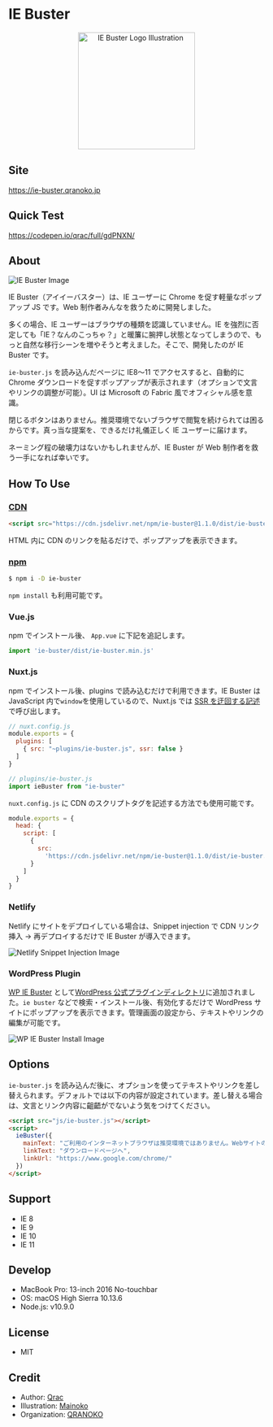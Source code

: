 # IE Buster

<p align="center">
  <img width="230" src="https://i.gyazo.com/a238286ee75bc88afb08abb435192bf1.png" alt="IE Buster Logo Illustration">
</p>

## Site

https://ie-buster.qranoko.jp

## Quick Test

https://codepen.io/qrac/full/gdPNXN/

## About

![IE Buster Image](https://i.gyazo.com/9d06f4a348768f7fb6559ffe487a166a.png)

IE Buster（アイイーバスター）は、IE ユーザーに Chrome を促す軽量なポップアップ JS です。Web 制作者みんなを救うために開発しました。

多くの場合、IE ユーザーはブラウザの種類を認識していません。IE を強烈に否定しても「IE？なんのこっちゃ？」と暖簾に腕押し状態となってしまうので、もっと自然な移行シーンを増やそうと考えました。そこで、開発したのが IE Buster です。

`ie-buster.js` を読み込んだページに IE8〜11 でアクセスすると、自動的に Chrome ダウンロードを促すポップアップが表示されます（オプションで文言やリンクの調整が可能）。UI は Microsoft の Fabric 風でオフィシャル感を意識。

閉じるボタンはありません。推奨環境でないブラウザで閲覧を続けられては困るからです。真っ当な提案を、できるだけ礼儀正しく IE ユーザーに届けます。

ネーミング程の破壊力はないかもしれませんが、IE Buster が Web 制作者を救う一手になれば幸いです。

## How To Use

### [CDN](https://www.jsdelivr.com/package/npm/ie-buster)

```html
<script src="https://cdn.jsdelivr.net/npm/ie-buster@1.1.0/dist/ie-buster.min.js"></script>
```

HTML 内に CDN のリンクを貼るだけで、ポップアップを表示できます。

### [npm](https://www.npmjs.com/package/ie-buster)

```bash
$ npm i -D ie-buster
```

`npm install` も利用可能です。

### Vue.js

npm でインストール後、 `App.vue` に下記を追記します。

```js
import 'ie-buster/dist/ie-buster.min.js'
```

### Nuxt.js

npm でインストール後、plugins で読み込むだけで利用できます。IE Buster は JavaScript 内で`window`を使用しているので、Nuxt.js では [SSR を迂回する記述](https://ja.nuxtjs.org/faq/window-document-undefined/)で呼び出します。

```js
// nuxt.config.js
module.exports = {
  plugins: [
    { src: "~plugins/ie-buster.js", ssr: false }
  ]
}
```

```js
// plugins/ie-buster.js
import ieBuster from "ie-buster"
```

`nuxt.config.js` に CDN のスクリプトタグを記述する方法でも使用可能です。

```js
module.exports = {
  head: {
    script: [
      {
        src:
          'https://cdn.jsdelivr.net/npm/ie-buster@1.1.0/dist/ie-buster.min.js'
      }
    ]
  }
}
```

### Netlify

Netlify にサイトをデプロイしている場合は、Snippet injection で CDN リンク挿入 → 再デプロイするだけで IE Buster が導入できます。

![Netlify Snippet Injection Image](https://i.gyazo.com/ef81f2d9153b817a5a1b851656289d75.png)

### WordPress Plugin

[WP IE Buster](https://github.com/qrac/wp-ie-buster-dev) として[WordPress 公式プラグインディレクトリ](https://wordpress.org/plugins/wp-ie-buster/)に追加されました。`ie buster` などで検索・インストール後、有効化するだけで WordPress サイトにポップアップを表示できます。管理画面の設定から、テキストやリンクの編集が可能です。

![WP IE Buster Install Image](https://i.gyazo.com/2fffbb18f83a7287a2be3063b7bd53a8.png)

## Options

`ie-buster.js` を読み込んだ後に、オプションを使ってテキストやリンクを差し替えられます。デフォルトでは以下の内容が設定されています。差し替える場合は、文言とリンク内容に齟齬がでないよう気をつけてください。

```html
<script src="js/ie-buster.js"></script>
<script>
  ieBuster({
    mainText: "ご利用のインターネットブラウザは推奨環境ではありません。Webサイトの動作が保証できませんので、最新の Google Chrome をご利用ください。",
    linkText: "ダウンロードページへ",
    linkUrl: "https://www.google.com/chrome/"
  })
</script>
```

## Support

- IE 8
- IE 9
- IE 10
- IE 11

## Develop

- MacBook Pro: 13-inch 2016 No-touchbar
- OS: macOS High Sierra 10.13.6
- Node.js: v10.9.0

## License

- MIT

## Credit

- Author: [Qrac](https://qrac.jp)
- Illustration: [Mainoko](https://mainoko.jp)
- Organization: [QRANOKO](https://qranoko.jp)
